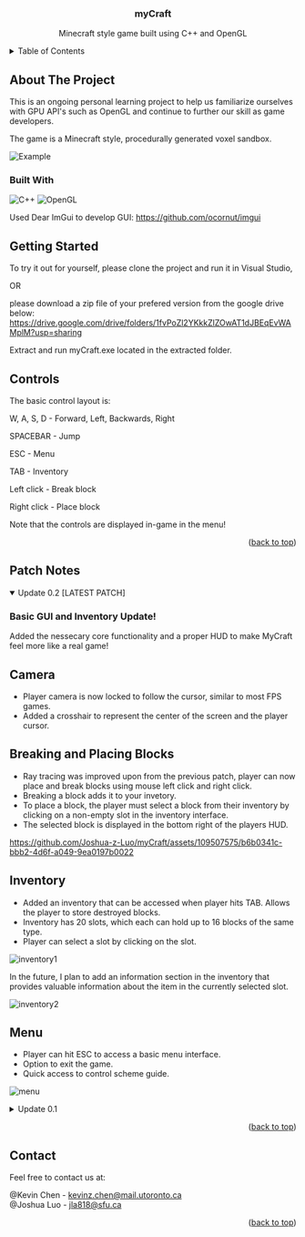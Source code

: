 <!-- PROJECT LOGO 
<br />
<div align="center">
  <a href="https://github.com/github_username/repo_name">
    <img src="images/logo.png" alt="Logo" width="80" height="80">
  </a>
-->

<h3 align="center">myCraft</h3>

  <p align="center">
    Minecraft style game built using C++ and OpenGL
    <br />


<!-- TABLE OF CONTENTS -->
<details>
  <summary>Table of Contents</summary>
  <ol>
    <li>
      <a href="#about-the-project">About The Project</a>
      <ul>
        <li><a href="#built-with">Built With</a></li>
      </ul>
    </li>
    <li>
      <a href="#getting-started">Getting Started</a>
    </li>
    <li>
      <a href="#controls">Controls</a>
    </li>
    <li>
      <a href="#patch-notes">Patch Notes</a>
    </li>
    <li><a href="#contact">Contact</a></li>
  </ol>
</details>

<!-- ABOUT THE PROJECT -->
## About The Project

This is an ongoing personal learning project to help us familiarize ourselves with GPU API's such as OpenGL and continue to further our skill as game developers.

The game is a Minecraft style, procedurally generated voxel sandbox.

![Example](images/hi.gif)


### Built With

![C++](https://img.shields.io/badge/c++-%2300599C.svg?style=for-the-badge&logo=c%2B%2B&logoColor=white)
![OpenGL](https://img.shields.io/badge/OpenGL-5586A4.svg?style=for-the-badge&logo=OpenGL&logoColor=white)

Used Dear ImGui to develop GUI: https://github.com/ocornut/imgui

<!-- GETTING STARTED -->
## Getting Started

To try it out for yourself, 
please clone the project and run it in Visual Studio,

OR

please download a zip file of your prefered version from the google drive below:
https://drive.google.com/drive/folders/1fvPoZl2YKkkZlZOwAT1dJBEqEvWAMplM?usp=sharing

Extract and run myCraft.exe located in the extracted folder.


<!-- Controls -->
## Controls
The basic control layout is:

W, A, S, D - Forward, Left, Backwards, Right

SPACEBAR - Jump

ESC - Menu

TAB - Inventory

Left click - Break block

Right click - Place block

Note that the controls are displayed in-game in the menu!

<p align="right">(<a href="#readme-top">back to top</a>)</p>

<!-- PATCH NOTES -->
## Patch Notes

<details open>
<summary> Update 0.2 [LATEST PATCH] </summary>

### Basic GUI and Inventory Update!

Added the nessecary core functionality and a proper HUD to make MyCraft feel more like a real game!

## Camera
- Player camera is now locked to follow the cursor, similar to most FPS games.
- Added a crosshair to represent the center of the screen and the player cursor.

## Breaking and Placing Blocks
- Ray tracing was improved upon from the previous patch, player can now place and break blocks using mouse left click and right click. 
- Breaking a block adds it to your invetory.
- To place a block, the player must select a block from their inventory by clicking on a non-empty slot in the inventory interface.
- The selected block is displayed in the bottom right of the players HUD.


https://github.com/Joshua-z-Luo/myCraft/assets/109507575/b6b0341c-bbb2-4d6f-a049-9ea0197b0022

## Inventory
- Added an inventory that can be accessed when player hits TAB. Allows the player to store destroyed blocks.
- Inventory has 20 slots, which each can hold up to 16 blocks of the same type.
- Player can select a slot by clicking on the slot.
  
![inventory1](https://github.com/Joshua-z-Luo/myCraft/assets/109507575/31ecae05-4e66-4493-a48d-55f27415ffda)

In the future, I plan to add an information section in the inventory that provides valuable information about the item in the currently selected slot.

![inventory2](https://github.com/Joshua-z-Luo/myCraft/assets/109507575/fbddfd0c-add1-41cc-acb9-e98169b86d7a)

## Menu
- Player can hit ESC to access a basic menu interface.
- Option to exit the game.
- Quick access to control scheme guide.

![menu](https://github.com/Joshua-z-Luo/myCraft/assets/109507575/fc290e56-a480-41df-afe0-9ce8551d0750)

</details>

<details>
<summary> Update 0.1 </summary>

### Release Patch!

Hi! Here is some stuff we added.

## Basic Procedural Generation via Simplex Noise
- Map is generated in chunks, 32 x 32 x 32 blocks in size.
- The blocks in each chunk are all drawn as one mesh to reduce the number of draw calls sent to the GPU per frame. I started by rendering each block as an individual mesh, and this caused SIGNIFICANT performance issues. By switching to rendering chunks, performance has greatly increased, as we are only sending 9 draw calls, as only 9 chunks are ever loaded at the same time.

https://github.com/Joshua-z-Luo/myCraft/assets/109507575/139c614b-c45f-463c-a878-c66004fecc69

## General Collision Detection using Swept AABB
- Initially started with basic AABB for collision detection but could not create smooth 3D collision reactions with so many different possible collision objects in the gamespace.
- Swept AABB instead calculates the future position of an entity and sees if it collides with any block. If it does, it stops the object just before touching the block. This greatly reduces clipping and allows our reactions to be more seamless.

## [EXPERIMENTAL] Block Destruction
- Player can press P to cast a ray; if the ray finds a block, that block is deleted.
- Very janky right now, as while the ray casting works well, the way we get the possible blocks for the ray to collide with is by getting all loaded blocks and checking if the ray collides with each one. There is currently no check to see which block the ray should remove in the list of blocks, so it removes the first one it finds in the list. This means it will not necessarily remove the block that the player intends to remove but rather the first block along the ray that it encounters within the list of all blocks. So it could remove a block on the far side of the hill, instead of the block the player is staring at.

</details>

<p align="right">(<a href="#readme-top">back to top</a>)</p>

<!-- CONTACT -->
## Contact
Feel free to contact us at:

@Kevin Chen - kevinz.chen@mail.utoronto.ca\
@Joshua Luo - jla818@sfu.ca

<p align="right">(<a href="#readme-top">back to top</a>)</p>


